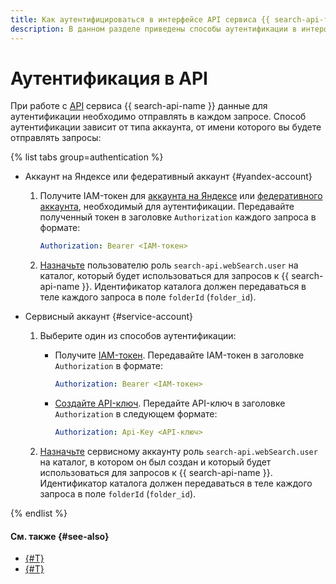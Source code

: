 ```yaml
---
title: Как аутентифицироваться в интерфейсе API сервиса {{ search-api-full-name }}
description: В данном разделе приведены способы аутентификации в интерфейсе API сервиса {{ search-api-name }}.
---
```


# Аутентификация в API

При работе с [API](../concepts/index.md#api-v2) сервиса {{ search-api-name }} данные для аутентификации необходимо отправлять в каждом запросе. Способ аутентификации зависит от типа аккаунта, от имени которого вы будете отправлять запросы:

{% list tabs group=authentication %}

- Аккаунт на Яндексе или федеративный аккаунт {#yandex-account}
  
  1. Получите IAM-токен для [аккаунта на Яндексе](../../iam/operations/iam-token/create.md) или [федеративного аккаунта](../../iam/operations/iam-token/create-for-federation.md), необходимый для аутентификации. Передавайте полученный токен в заголовке `Authorization` каждого запроса в формате:

      ```yaml
      Authorization: Bearer <IAM-токен>
      ```

  1. [Назначьте](../../iam/operations/roles/grant.md#cloud-or-folder) пользователю роль `search-api.webSearch.user` на каталог, который будет использоваться для запросов к {{ search-api-name }}. Идентификатор каталога должен передаваться в теле каждого запроса в поле `folderId` (`folder_id`).
  
- Сервисный аккаунт {#service-account}

  1. Выберите один из способов аутентификации:
     * Получите [IAM-токен](../../iam/operations/iam-token/create-for-sa.md). Передавайте IAM-токен в заголовке `Authorization` в формате:
     
        ```yaml
        Authorization: Bearer <IAM-токен>
        ```

     * [Создайте API-ключ](../../iam/operations/authentication/manage-api-keys.md#create-api-key). Передайте API-ключ в заголовке `Authorization` в следующем формате:

        ```yaml
        Authorization: Api-Key <API-ключ>
        ```
  1. [Назначьте](../../iam/operations/sa/assign-role-for-sa.md) сервисному аккаунту роль `search-api.webSearch.user` на каталог, в котором он был создан и который будет использоваться для запросов к {{ search-api-name }}. Идентификатор каталога должен передаваться в теле каждого запроса в поле `folderId` (`folder_id`).
  
{% endlist %}

#### См. также {#see-also}

* [{#T}](../operations/web-search.md)
* [{#T}](../security/index.md)